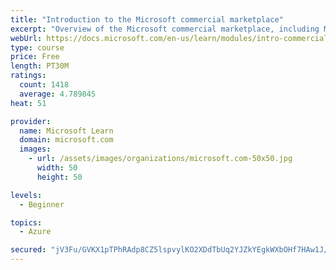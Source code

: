 ```yaml
---
title: "Introduction to the Microsoft commercial marketplace"
excerpt: "Overview of the Microsoft commercial marketplace, including Microsoft AppSource, Azure Marketplace, offer types, and Marketplace Rewards"
webUrl: https://docs.microsoft.com/en-us/learn/modules/intro-commercial-marketplace/
type: course
price: Free
length: PT30M
ratings:
  count: 1418
  average: 4.789845
heat: 51

provider:
  name: Microsoft Learn
  domain: microsoft.com
  images:
    - url: /assets/images/organizations/microsoft.com-50x50.jpg
      width: 50
      height: 50

levels:
  - Beginner

topics:
  - Azure

secured: "jV3Fu/GVKX1pTPhRAdp8CZ5lspvylKO2XDdTbUq2YJZkYEgkWXbOHf7HAw1J/PJbnF5Fgw9oLMYDg/UbmOfsL+1xDe6IsL5p4SGGqUfd24gXGlMvNKam49/9nWGyv8RxFQc03iQZ/SpwQtLcN92w3fttS0zosP6YB4BE3/Pns3ZEIOj05Suq0eWPSSo4n26AxFXnXWQYo8sRw4FpZbx6ViJ+Olq9tK/8waOQ8EOOGzCd8H1tLyXHc0rdRiL0RQ7EJZsQkFaRfRLJg7AzGju04qB+D4spJSaq3QJyUnJaKl/N6tap6WxcW39kFqv3JRNqrt7SZy7B5QONtymmaWCI3l+tCjR8SgSMImieBJH710/549U1+6y2cR0205TeBqiHz2EazqEBKzfFg6BJ3pXUtKCDc6tNzjfCYaKR3Utb8IU=;dJkaevBZg2YjfZ1p90bB8A=="
---
```


